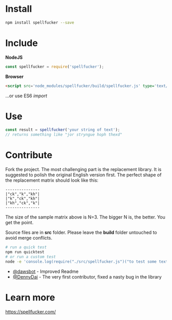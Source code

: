 Install
=======

```sh
npm install spellfucker --save
```

Include
=======

**NodeJS** 

```js
const spellfucker = require('spellfucker');
```

**Browser**

```html
<script src='node_modules/spellfucker/build/spellfucker.js' type='text/javascript'></script>
```
...or use ES6 *import*

Use
===

```js
const result = spellfucker('your string of text'); 
// returns something like "jor stryngue hoph thexd"
```

Contribute
==========

Fork the project. The most challenging part is the replacement library. It is suggested to polish the original English version first. The perfect shape of the replacement matrix should look like this:

```
---------------
|"ck","k","kh"|
|"k","ck","kh"|
|"kh","ck","k"|
---------------
```

The size of the sample matrix above is N=3. The bigger N is, the better. You get the point.

Source files are in **src** folder. Please leave the **build** folder untouched to avoid merge conflicts.

```sh
# run a quick test
npm run quicktest
# or run a custom test
node -e 'console.log(require("./src/spellfucker.js")("to test some text"))'
```

- [@dawsbot](https://github.com/dawsbot) - Improved Readme
- [@DennyDai](https://github.com/DennyDai) - The very first contributor, fixed a nasty bug in the library

Learn more
===========

https://spellfucker.com/
